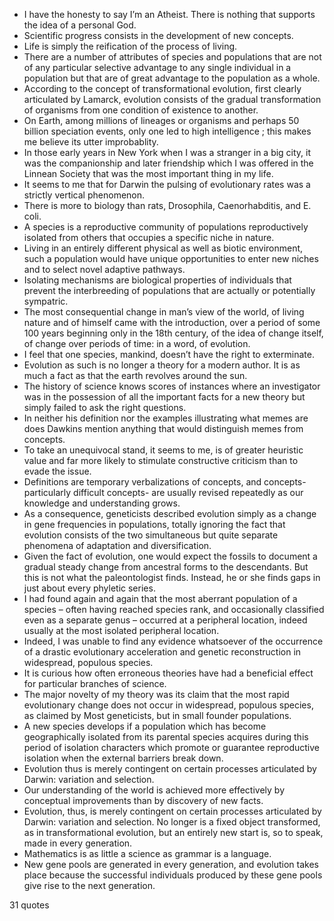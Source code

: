  - I have the honesty to say I’m an Atheist. There is nothing that supports the idea of a personal God.
 - Scientific progress consists in the development of new concepts.
 - Life is simply the reification of the process of living.
 - There are a number of attributes of species and populations that are not of any particular selective advantage to any single individual in a population but that are of great advantage to the population as a whole.
 - According to the concept of transformational evolution, first clearly articulated by Lamarck, evolution consists of the gradual transformation of organisms from one condition of existence to another.
 - On Earth, among millions of lineages or organisms and perhaps 50 billion speciation events, only one led to high intelligence ; this makes me believe its utter improbablity.
 - In those early years in New York when I was a stranger in a big city, it was the companionship and later friendship which I was offered in the Linnean Society that was the most important thing in my life.
 - It seems to me that for Darwin the pulsing of evolutionary rates was a strictly vertical phenomenon.
 - There is more to biology than rats, Drosophila, Caenorhabditis, and E. coli.
 - A species is a reproductive community of populations reproductively isolated from others that occupies a specific niche in nature.
 - Living in an entirely different physical as well as biotic environment, such a population would have unique opportunities to enter new niches and to select novel adaptive pathways.
 - Isolating mechanisms are biological properties of individuals that prevent the interbreeding of populations that are actually or potentially sympatric.
 - The most consequential change in man’s view of the world, of living nature and of himself came with the introduction, over a period of some 100 years beginning only in the 18th century, of the idea of change itself, of change over periods of time: in a word, of evolution.
 - I feel that one species, mankind, doesn’t have the right to exterminate.
 - Evolution as such is no longer a theory for a modern author. It is as much a fact as that the earth revolves around the sun.
 - The history of science knows scores of instances where an investigator was in the possession of all the important facts for a new theory but simply failed to ask the right questions.
 - In neither his definition nor the examples illustrating what memes are does Dawkins mention anything that would distinguish memes from concepts.
 - To take an unequivocal stand, it seems to me, is of greater heuristic value and far more likely to stimulate constructive criticism than to evade the issue.
 - Definitions are temporary verbalizations of concepts, and concepts- particularly difficult concepts- are usually revised repeatedly as our knowledge and understanding grows.
 - As a consequence, geneticists described evolution simply as a change in gene frequencies in populations, totally ignoring the fact that evolution consists of the two simultaneous but quite separate phenomena of adaptation and diversification.
 - Given the fact of evolution, one would expect the fossils to document a gradual steady change from ancestral forms to the descendants. But this is not what the paleontologist finds. Instead, he or she finds gaps in just about every phyletic series.
 - I had found again and again that the most aberrant population of a species – often having reached species rank, and occasionally classified even as a separate genus – occurred at a peripheral location, indeed usually at the most isolated peripheral location.
 - Indeed, I was unable to find any evidence whatsoever of the occurrence of a drastic evolutionary acceleration and genetic reconstruction in widespread, populous species.
 - It is curious how often erroneous theories have had a beneficial effect for particular branches of science.
 - The major novelty of my theory was its claim that the most rapid evolutionary change does not occur in widespread, populous species, as claimed by Most geneticists, but in small founder populations.
 - A new species develops if a population which has become geographically isolated from its parental species acquires during this period of isolation characters which promote or guarantee reproductive isolation when the external barriers break down.
 - Evolution thus is merely contingent on certain processes articulated by Darwin: variation and selection.
 - Our understanding of the world is achieved more effectively by conceptual improvements than by discovery of new facts.
 - Evolution, thus, is merely contingent on certain processes articulated by Darwin: variation and selection. No longer is a fixed object transformed, as in transformational evolution, but an entirely new start is, so to speak, made in every generation.
 - Mathematics is as little a science as grammar is a language.
 - New gene pools are generated in every generation, and evolution takes place because the successful individuals produced by these gene pools give rise to the next generation.

31 quotes